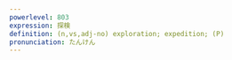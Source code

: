 ```yaml
---
powerlevel: 803
expression: 探検
definition: (n,vs,adj-no) exploration; expedition; (P)
pronunciation: たんけん
---
```

